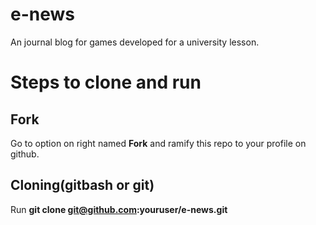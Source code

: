 # e-news
An journal blog for games developed for a university lesson.

# Steps to clone and run

## Fork

Go to option on right named **Fork** and ramify this repo to your profile on github.

## Cloning(gitbash or git) 

Run **git clone git@github.com:youruser/e-news.git**
